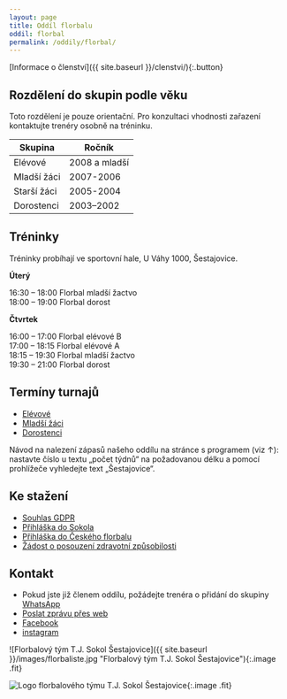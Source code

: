```yaml
---
layout: page
title: Oddíl florbalu
oddil: florbal
permalink: /oddily/florbal/
---
```


[Informace o členství]({{ site.baseurl }}/clenstvi/){:.button}

## Rozdělení do skupin podle věku

Toto rozdělení je pouze orientační. Pro konzultaci vhodnosti zařazení kontaktujte trenéry osobně na tréninku.

|   Skupina   |     Ročník    |
|-------------|---------------|
| Elévové     | 2008 a mladší |
| Mladší žáci | 2007-2006     |
| Starší žáci | 2005-2004     |
| Dorostenci  | 2003–2002     |

## Tréninky

Tréninky probíhají ve sportovní hale, U Váhy 1000, Šestajovice.

**Úterý**

16:30 – 18:00 Florbal mladší žactvo  
18:00 – 19:00 Florbal dorost

**Čtvrtek**

16:00 – 17:00 Florbal elévové B  
17:00 – 18:15 Florbal elévové A  
18:15 – 19:30 Florbal mladší žactvo  
19:30 – 21:00 Florbal dorost

## Termíny turnajů

* [Elévové](https://www.ceskyflorbal.cz/souteze/mladez-kose/liga-elevu-3-1-skupina-3-B/program)
* [Mladší žáci](https://www.ceskyflorbal.cz/souteze/mladez-kose/liga-mladsich-zaku-skupina-3-A/program)
* [Dorostenci](https://www.ceskyflorbal.cz/souteze/ostatni/phsc-liga-dorostencu-B/program)

Návod na nalezení zápasů našeho oddílu na stránce s programem (viz ↑): nastavte číslo u textu „počet týdnů“ na požadovanou délku a pomocí prohlížeče vyhledejte text „Šestajovice“.

## Ke stažení

* [Souhlas GDPR](http://sokol.eu/priloha/33850/formular-cos-souhlas-clena.docx)
* [Přihláška do Sokola](http://sokol.eu/priloha/33853/prihlaska-mladez.docx)
* [Přihláška do Českého florbalu](https://www.ceskyflorbal.cz/dms/serve/assigned-file/1544/)
* [Žádost o posouzení zdravotní způsobilosti](https://www.ceskyflorbal.cz/dms/serve/assigned-file/1473/1447)

## Kontakt

* Pokud jste již členem oddílu, požádejte trenéra o přidání do skupiny [WhatsApp](https://www.whatsapp.com/download/?l=cs)
* [Poslat zprávu přes web](#napiste-nam)
* [Facebook](https://www.facebook.com/sestajoviceflorbal/)
* [instagram](https://www.instagram.com/tjsokolsestajovice/)

![Florbalový tým T.J. Sokol Šestajovice]({{ site.baseurl }}/images/florbaliste.jpg "Florbalový tým T.J. Sokol Šestajovice"){:.image .fit}

![Logo florbalového týmu T.J. Sokol Šestajovice]({{relative}}/images/logo-florbal-hor.jpeg){:.image .fit}
